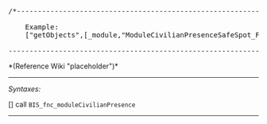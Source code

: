 <pre>/*--------------------------------------------------------------------------------------------------

	Example:
	["getObjects",[_module,"ModuleCivilianPresenceSafeSpot_F"]] call BIS_fnc_moduleCivilianPresence;

--------------------------------------------------------------------------------------------------*/</pre>*(Reference Wiki "placeholder")*<!-- Remove this after fill-in -->


---
*Syntaxes:*

[] call `BIS_fnc_moduleCivilianPresence`

---
